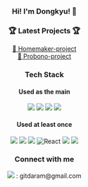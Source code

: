 
### <div align="center"> Hi! I'm Dongkyu! 👋</div>

### <div align="center"> 🏆 Latest Projects 🏆 </div>
[<div align="center"> 🔎 Homemaker-project </div>](https://github.com/4plus6is10)
[<div align="center"> 🔎 Probono-project </div>](https://github.com/ProbonoProject/Probono-project.git)


### <div align="center"> Tech Stack </div>
#### <div align="center"> Used as the main </div>
<div align="center">
  <img src="https://img.shields.io/badge/Java-1E8CBE?style=flat-square&logo=java&logoColor=white"/>
  <img src="https://img.shields.io/badge/Python-3766AB?style=flat-square&logo=Python&logoColor=white"/> 
  <img src="https://img.shields.io/badge/Spring-brightgreen?style=flat-square&logo=spring&logoColor=white"/>
  <img src="https://img.shields.io/badge/Spring_Boot-6DB33F?style=flat-square&logo=springboot&logoColor=white"/>
</div>

#### <div align="center"> Used at least once </div>
<div align="center">
  <img src="https://img.shields.io/badge/HTML5-E34F26?&style=flat-square&logo=html5&logoColor=white"/>
  <img src="https://img.shields.io/badge/CSS3-1572B6?style=flat-square&logo=css3&logoColor=white" />
  <img src="https://img.shields.io/badge/JavaScript-323330?style=flat-square&logo=javascript&logoColor=F7DF1E" />
  <img alt="React" src="https://img.shields.io/badge/-React-45b8d8?style=flat-square&logo=react&logoColor=white" />
  <img src="https://img.shields.io/badge/Flask-000000?style=flat-square&logo=flask&logoColor=white"/>
  <img src="https://img.shields.io/badge/Hadoop-66CCFF?style=flat-square&logo=apachehadoop&logoColor=white"/>
</div>

### <div align="center"> Connect with me </div>
<div align="center">
  <img src="https://img.shields.io/badge/Gmail-EA4335?style=flat-square&logo=gmail&logoColor=white"/>   
  : gitdaram@gmail.com
</div>
